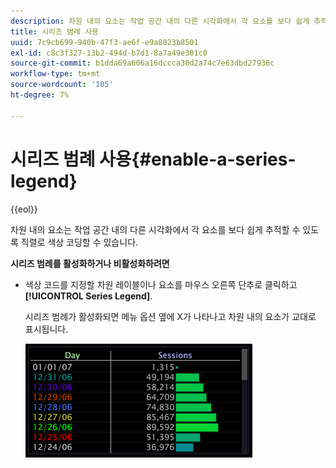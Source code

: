 ```yaml
---
description: 차원 내의 요소는 작업 공간 내의 다른 시각화에서 각 요소를 보다 쉽게 추적할 수 있도록 직렬로 색상 코딩할 수 있습니다.
title: 시리즈 범례 사용
uuid: 7c9cb699-940b-47f3-ae6f-e9a8023b8501
exl-id: c8c3f327-13b2-494d-b7d1-8a7a49e301c0
source-git-commit: b1dda69a606a16dccca30d2a74c7e63dbd27936c
workflow-type: tm+mt
source-wordcount: '105'
ht-degree: 7%

---
```


# 시리즈 범례 사용{#enable-a-series-legend}

{{eol}}

차원 내의 요소는 작업 공간 내의 다른 시각화에서 각 요소를 보다 쉽게 추적할 수 있도록 직렬로 색상 코딩할 수 있습니다.

**시리즈 범례를 활성화하거나 비활성화하려면**

* 색상 코드를 지정할 차원 레이블이나 요소를 마우스 오른쪽 단추로 클릭하고 **[!UICONTROL Series Legend]**.

   시리즈 범례가 활성화되면 메뉴 옵션 옆에 X가 나타나고 차원 내의 요소가 교대로 표시됩니다.

   ![](assets/vis_Graph_SeriesLegend.png)
